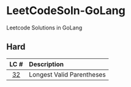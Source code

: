# LeetCodeSoln-GoLang
Leetcode Solutions in GoLang

## Hard
|LC #|Description|
|:-:|:-|
|[32](https://leetcode.com/problems/longest-valid-parentheses/)| Longest Valid Parentheses|